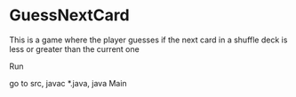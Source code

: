 # GuessNextCard
This is a game where the player guesses if the next card in a shuffle deck is less or greater than the current one

Run

go to src, javac *.java, java Main
